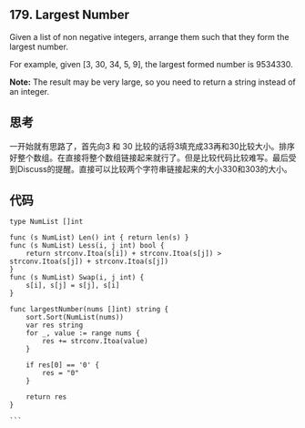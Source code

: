 ## 179. Largest Number

Given a list of non negative integers, arrange them such that they form the largest number.

For example, given \[3, 30, 34, 5, 9\], the largest formed number is 9534330.

**Note:** The result may be very large, so you need to return a string instead of an integer.


## 思考

一开始就有思路了，首先向3 和 30 比较的话将3填充成33再和30比较大小。排序好整个数组。在直接将整个数组链接起来就行了。但是比较代码比较难写。最后受到Discuss的提醒。直接可以比较两个字符串链接起来的大小330和303的大小。


## 代码

````
type NumList []int

func (s NumList) Len() int { return len(s) }
func (s NumList) Less(i, j int) bool {
    return strconv.Itoa(s[i]) + strconv.Itoa(s[j]) > strconv.Itoa(s[j]) + strconv.Itoa(s[j])
}
func (s NumList) Swap(i, j int) {
    s[i], s[j] = s[j], s[i]
}

func largestNumber(nums []int) string {
    sort.Sort(NumList(nums))
    var res string
    for _, value := range nums {
        res += strconv.Itoa(value)
    }
    
    if res[0] == '0' {
        res = "0"
    }
    
    return res
}

```
